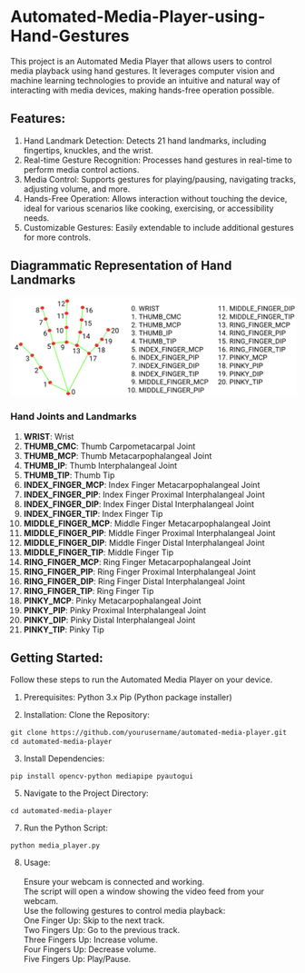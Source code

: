 # Automated-Media-Player-using-Hand-Gestures
This project is an Automated Media Player that allows users to control media playback using hand gestures. It leverages computer vision and machine learning technologies to provide an intuitive and natural way of interacting with media devices, making hands-free operation possible.

## Features:
1. Hand Landmark Detection: Detects 21 hand landmarks, including fingertips, knuckles, and the wrist.
2. Real-time Gesture Recognition: Processes hand gestures in real-time to perform media control actions.
3. Media Control: Supports gestures for playing/pausing, navigating tracks, adjusting volume, and more.
4. Hands-Free Operation: Allows interaction without touching the device, ideal for various scenarios like cooking, exercising, or accessibility needs.
5. Customizable Gestures: Easily extendable to include additional gestures for more controls.

## Diagrammatic Representation of Hand Landmarks

![Landmark Image](./Hand_Landmarks.png)

### Hand Joints and Landmarks

1. **WRIST**: Wrist
2. **THUMB_CMC**: Thumb Carpometacarpal Joint
3. **THUMB_MCP**: Thumb Metacarpophalangeal Joint
4. **THUMB_IP**: Thumb Interphalangeal Joint
5. **THUMB_TIP**: Thumb Tip
6. **INDEX_FINGER_MCP**: Index Finger Metacarpophalangeal Joint
7. **INDEX_FINGER_PIP**: Index Finger Proximal Interphalangeal Joint
8. **INDEX_FINGER_DIP**: Index Finger Distal Interphalangeal Joint
9. **INDEX_FINGER_TIP**: Index Finger Tip
10. **MIDDLE_FINGER_MCP**: Middle Finger Metacarpophalangeal Joint
11. **MIDDLE_FINGER_PIP**: Middle Finger Proximal Interphalangeal Joint
12. **MIDDLE_FINGER_DIP**: Middle Finger Distal Interphalangeal Joint
13. **MIDDLE_FINGER_TIP**: Middle Finger Tip
14. **RING_FINGER_MCP**: Ring Finger Metacarpophalangeal Joint
15. **RING_FINGER_PIP**: Ring Finger Proximal Interphalangeal Joint
16. **RING_FINGER_DIP**: Ring Finger Distal Interphalangeal Joint
17. **RING_FINGER_TIP**: Ring Finger Tip
18. **PINKY_MCP**: Pinky Metacarpophalangeal Joint
19. **PINKY_PIP**: Pinky Proximal Interphalangeal Joint
20. **PINKY_DIP**: Pinky Distal Interphalangeal Joint
21. **PINKY_TIP**: Pinky Tip

## Getting Started: 
Follow these steps to run the Automated Media Player on your device.

1. Prerequisites:
Python 3.x
Pip (Python package installer)

2. Installation:
Clone the Repository:<br/> 
 ```
git clone https://github.com/yourusername/automated-media-player.git
cd automated-media-player
 ``` 

3. Install Dependencies:
```
pip install opencv-python mediapipe pyautogui
```

5. Navigate to the Project Directory:
```
cd automated-media-player
```

7. Run the Python Script:
```
python media_player.py
```

8. Usage:<br/>   
Ensure your webcam is connected and working.<br/> 
The script will open a window showing the video feed from your webcam.<br/> 
Use the following gestures to control media playback:<br/> 
One Finger Up: Skip to the next track.<br/> 
Two Fingers Up: Go to the previous track.<br/> 
Three Fingers Up: Increase volume.<br/> 
Four Fingers Up: Decrease volume.<br/> 
Five Fingers Up: Play/Pause.
